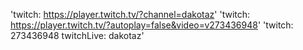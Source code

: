'twitch: https://player.twitch.tv/?channel=dakotaz'
'twitch: https://player.twitch.tv/?autoplay=false&video=v273436948' 
'twitch: 273436948 twitchLive: dakotaz'
